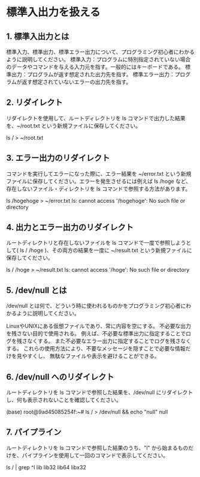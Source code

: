 # 標準入出力を扱える

## 1. 標準入出力とは

標準入力、標準出力、標準エラー出力について、プログラミング初心者にわかるように説明してください。
標準入力：プログラムに特別指定されていない場合のデータやコマンドを与える入力元を指す。一般的にはキーボードである。
標準出力：プログラムが返す想定された出力先を指す。
標準エラー出力：プログラムが返す想定されていないエラーの出力先を指す。

## 2. リダイレクト

リダイレクトを使用して、ルートディレクトリを ls コマンドで出力した結果を、~/root.txt という新規ファイルに保存してください。

ls / > ~/root.txt

## 3. エラー出力のリダイレクト

コマンドを実行してエラーになった際に、エラー結果を ~/error.txt という新規ファイルに保存してください。エラーを発生させるには例えば ls /hoge など、存在しないファイル・ディレクトリを ls コマンドで参照する方法があります。

ls /hogehoge > ~/error.txt
ls: cannot access '/hogehoge': No such file or directory

## 4. 出力とエラー出力のリダイレクト

ルートディレクトリと存在しないファイルを ls コマンドで一度で参照しようとして( ls / /hoge )、その両方の結果を一度に ~/result.txt という新規ファイルに保存してください。

ls / /hoge > ~/result.txt
ls: cannot access '/hoge': No such file or directory

## 5. /dev/null とは

/dev/null とは何で、どういう時に使われるものかをプログラミング初心者にわかるように説明してください。

LinuxやUNIXにある仮想ファイルであり、常に内容を空にする。
不必要な出力を残さない目的で使用される。
例えば、不必要な標準出力に指定することでログを残さなくする。
また不必要なエラー出力に指定することでログを残さなくする。
これらの使用方法により、不要なメッセージを隠すことで必要な情報だけを見やすくし、
無駄なファイルや表示を避けることができる。

## 6. /dev/null へのリダイレクト

ルートディレクトリを ls コマンドで参照した結果を、/dev/null にリダイレクトし、何も表示されないことを確認してください。

(base) root@9ad45085254f:~# ls / > /dev/null && echo "null"
null

## 7. パイプライン

ルートディレクトリを ls コマンドで参照した結果のうち、"l" から始まるものだけを、パイプラインを使用して一回のコマンドで表示してください。

ls / | grep ^l
lib
lib32
lib64
libx32

